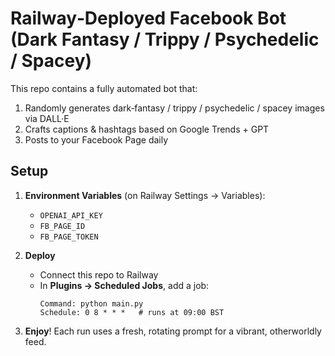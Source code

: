 # Railway‑Deployed Facebook Bot (Dark Fantasy / Trippy / Psychedelic / Spacey)

This repo contains a fully automated bot that:
1. Randomly generates dark‑fantasy / trippy / psychedelic / spacey images via DALL·E
2. Crafts captions & hashtags based on Google Trends + GPT
3. Posts to your Facebook Page daily

## Setup

1. **Environment Variables** (on Railway Settings → Variables):
   - `OPENAI_API_KEY`
   - `FB_PAGE_ID`
   - `FB_PAGE_TOKEN`

2. **Deploy**
   - Connect this repo to Railway
   - In **Plugins → Scheduled Jobs**, add a job:
     ```
     Command: python main.py
     Schedule: 0 8 * * *   # runs at 09:00 BST
     ```

3. **Enjoy**! Each run uses a fresh, rotating prompt for a vibrant, otherworldly feed.

